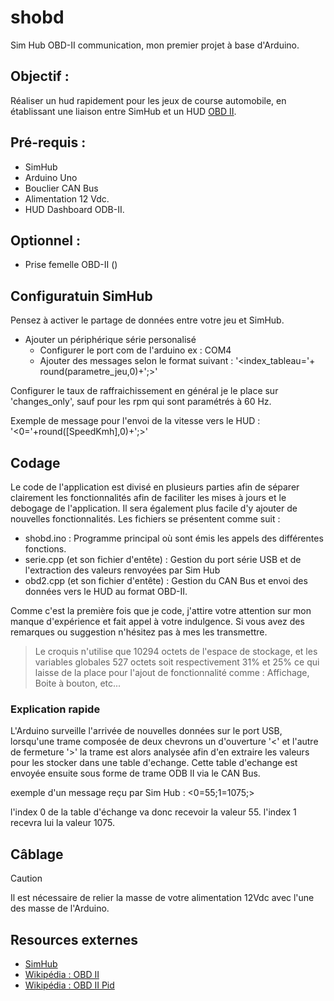 # shobd
Sim Hub OBD-II communication, mon premier projet à base d'Arduino.

## Objectif :
Réaliser un hud rapidement pour les jeux de course automobile, en établissant une liaison entre SimHub et un HUD [OBD II](#resources-externes).

## Pré-requis :

- SimHub
- Arduino Uno
- Bouclier CAN Bus
- Alimentation 12 Vdc.
- HUD Dashboard ODB-II.
   
## Optionnel :

- Prise femelle OBD-II ()

## Configuratuin SimHub
Pensez à activer le partage de données entre votre jeu et SimHub.

* Ajouter un périphérique série personalisé
   * Configurer le port com de l'arduino ex : COM4
   * Ajouter des messages selon le format suivant :
         '<index_tableau='+ round(parametre_jeu,0)+';>'
     
Configurer le taux de raffraichissement en général je le place sur 'changes_only', sauf pour les rpm qui sont paramétrés à 60 Hz.

Exemple de message pour l'envoi de la vitesse vers le HUD : '<0='+round([SpeedKmh],0)+';>'

## Codage
Le code de l'application est divisé en plusieurs parties afin de séparer clairement les fonctionnalités afin de faciliter les mises à jours et le debogage de l'application. Il sera également plus facile d'y ajouter de nouvelles fonctionnalités. Les fichiers se présentent comme suit :

* shobd.ino : Programme principal où sont émis les appels des différentes fonctions.
* serie.cpp (et son fichier d'entête) : Gestion du port série USB et de l'extraction des valeurs renvoyées par Sim Hub
* obd2.cpp (et son fichier d'entête) : Gestion du CAN Bus et envoi des données vers le HUD au format OBD-II.

Comme c'est la première fois que je code, j'attire votre attention sur mon manque d'expérience et fait appel à votre indulgence. Si vous avez des remarques ou suggestion n'hésitez pas à mes les transmettre.

>Le croquis n'utilise que 10294 octets de l'espace de stockage, et les variables globales 527 octets soit respectivement 31% et 25% ce qui laisse de la place pour l'ajout de fonctionnalité comme :
Affichage, Boite à bouton, etc...

### Explication rapide
L'Arduino surveille l'arrivée de nouvelles données sur le port USB, lorsqu'une trame composée de deux chevrons un d'ouverture '<' et l'autre de fermeture '>' la trame est alors analysée afin d'en extraire les valeurs pour les stocker dans une table d'echange. Cette table d'echange est envoyée ensuite sous forme de trame ODB II via le CAN Bus.

exemple d'un message reçu par Sim Hub : <0=55;1=1075;>

l'index 0 de la table d'échange va donc recevoir la valeur 55.
l'index 1 recevra lui la valeur 1075.


## Câblage
>[!CAUTION]
>Il est nécessaire de relier la masse de votre alimentation 12Vdc avec l'une des masse de l'Arduino.

## Resources externes
- [SimHub](https://www.simhubdash.com/)
- [Wikipédia : OBD II](https://en.wikipedia.org/wiki/On-board_diagnostics#OBD-II)
- [Wikipédia : OBD II Pid](https://en.wikipedia.org/wiki/OBD-II_PIDs)
